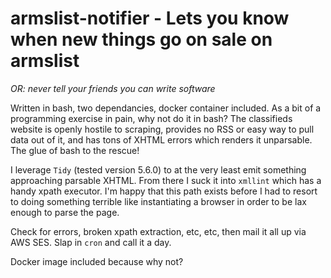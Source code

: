 # armslist-notifier - Lets you know when new things go on sale on armslist

_OR: never tell your friends you can write software_

Written in bash, two dependancies, docker container included. As a bit of a
programming exercise in pain, why not do it in bash? The classifieds website is
openly hostile to scraping, provides no RSS or easy way to pull data out of it,
and has tons of XHTML errors which renders it unparsable. The glue of bash to
the rescue!

I leverage `Tidy` (tested version 5.6.0) to at the very least emit something
approaching parsable XHTML. From there I suck it into `xmllint` which has a
handy xpath executor. I'm happy that this path exists before I had to resort to
doing something terrible like instantiating a browser in order to be lax enough
to parse the page.

Check for errors, broken xpath extraction, etc, etc, then mail it all up via
AWS SES. Slap in `cron` and call it a day.

Docker image included because why not?
